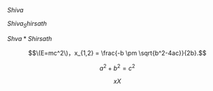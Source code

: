 $Shiva$

$Shiva_Shirsath$

$Shva*Shirsath$

$$\(E=mc^2\)，x_{1,2} = \frac{-b \pm \sqrt{b^2-4ac}}{2b}.$$

$$
a^2+b^2=c^2
$$

$$
x
X
$$
